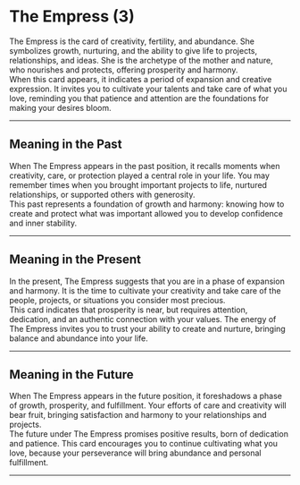 # The Empress (3)

The Empress is the card of creativity, fertility, and abundance. She symbolizes growth, nurturing, and the ability to give life to projects, relationships, and ideas. She is the archetype of the mother and nature, who nourishes and protects, offering prosperity and harmony.  
When this card appears, it indicates a period of expansion and creative expression. It invites you to cultivate your talents and take care of what you love, reminding you that patience and attention are the foundations for making your desires bloom.

---

## Meaning in the Past  
When The Empress appears in the past position, it recalls moments when creativity, care, or protection played a central role in your life. You may remember times when you brought important projects to life, nurtured relationships, or supported others with generosity.  
This past represents a foundation of growth and harmony: knowing how to create and protect what was important allowed you to develop confidence and inner stability.

---

## Meaning in the Present  
In the present, The Empress suggests that you are in a phase of expansion and harmony. It is the time to cultivate your creativity and take care of the people, projects, or situations you consider most precious.  
This card indicates that prosperity is near, but requires attention, dedication, and an authentic connection with your values. The energy of The Empress invites you to trust your ability to create and nurture, bringing balance and abundance into your life.

---

## Meaning in the Future  
When The Empress appears in the future position, it foreshadows a phase of growth, prosperity, and fulfillment. Your efforts of care and creativity will bear fruit, bringing satisfaction and harmony to your relationships and projects.  
The future under The Empress promises positive results, born of dedication and patience. This card encourages you to continue cultivating what you love, because your perseverance will bring abundance and personal fulfillment.

---
